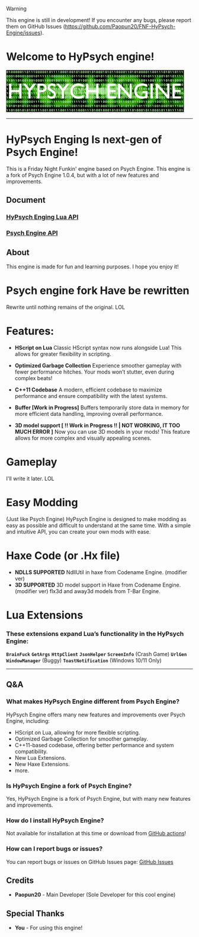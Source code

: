 > [!Warning]
> This engine is still in development!
> If you encounter any bugs, please report them on GitHub Issues (https://github.com/Paopun20/FNF-HyPsych-Engine/issues).

# Welcome to HyPsych engine!

![HyPsych Engine](docs/GHREADMEFile/HPE_Loop.gif)

---

# HyPsych Enging Is next-gen of Psych Engine!
This is a Friday Night Funkin' engine based on Psych Engine.
This engine is a fork of Psych Engine 1.0.4, but with a lot of new features and improvements.

## Document
### [HyPsych Enging Lua API](docs/HyPsychEnging/LuaAPI.md)
### [Psych Engine API](https://shadowmario.github.io/psychengine.lua/)

## About
This engine is made for fun and learning purposes.
I hope you enjoy it!

# Psych engine fork Have be rewritten
Rewrite until nothing remains of the original. LOL

# Features:
- **HScript on Lua**
  Classic HScript syntax now runs alongside Lua! This allows for greater flexibility in scripting.

- **Optimized Garbage Collection**
  Experience smoother gameplay with fewer performance hitches. Your mods won’t stutter, even during complex beats!

- **C++11 Codebase**
  A modern, efficient codebase to maximize performance and ensure compatibility with the latest systems.

- **Buffer [Work in Progress]**
  Buffers temporarily store data in memory for more efficient data handling, improving overall performance.

- **3D model support [ !! Work in Progress !! | NOT WORKING, IT TOO MUCH ERROR ]**
  Now you can use 3D models in your mods! This feature allows for more complex and visually appealing scenes.

# **Gameplay**
  I'll write it later. LOL

# **Easy Modding**
  (Just like Psych Engine)
  HyPsych Engine is designed to make modding as easy as possible and difficult to understand at the same time. With a simple and intuitive API, you can create your own mods with ease.

# Haxe Code \(or .Hx file\)
- **NDLLS SUPPORTED**
  NdllUtil in haxe from Codename Engine. (modifier ver)
- **3D SUPPORTED**
  3D model support in Haxe from Codename Engine. (modifier ver)
  flx3d and away3d models from T-Bar Engine.


# Lua Extensions

### These extensions expand Lua’s functionality in the HyPsych Engine:
**`BrainFuck`**
**`GetArgs`**
**`HttpClient`**
**`JsonHelper`**
**`ScreenInfo`** (Crash Game)
**`UrlGen`**
**`WindowManager`** (Buggy)
**`ToastNotification`** (Windows 10/11 Only)

---

## Q&A
### What makes HyPsych Engine different from Psych Engine?

HyPsych Engine offers many new features and improvements over Psych Engine, including:
- HScript on Lua, allowing for more flexible scripting.
- Optimized Garbage Collection for smoother gameplay.
- C++11-based codebase, offering better performance and system compatibility.
- New Lua Extensions.
- New Haxe Extensions.
- more.

### Is HyPsych Engine a fork of Psych Engine?

Yes, HyPsych Engine is a fork of Psych Engine, but with many new features and improvements.

### How do I install HyPsych Engine?

Not available for installation at this time or download from [GitHub actions](https://github.com/Paopun20/FNF-HyPsych-Engine/actions)!

### How can I report bugs or issues?

You can report bugs or issues on GitHub Issues page: [GitHub Issues](https://github.com/Paopun20/FNF-HyPsych-Engine/issues)

## Credits
- **Paopun20** - Main Developer \(Sole Developer for this cool engine\)

## Special Thanks
- **You** - For using this engine!